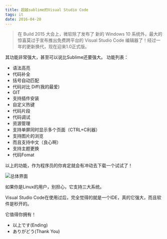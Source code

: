 ```yaml
---
title: 超越sublime的Visual Studio Code
tags: it
date: 2016-04-20
---
```

> 在 Build 2015 大会上，微软除了发布了 新的 Windows 10 系统外，最大的惊喜莫过于宣布推出免费跨平台的 Visual Studio Code 编辑器了！经过一年的更新换代，现在迎来1.0正式版。

<!-- more -->
其功能非常强大，甚至可以说比Sublime还要强大。
功能列表：

 - 语法高亮
 - 代码补全
 - 括号自动匹配
 - 代码对比 Diff(我的最爱)
 - GIT
 - 支持插件安装
 - 自定义热键
 - 代码片段
 - 代码调试
 - 资源管理
 - 支持单屏同时显示多个页面（CTRL+C利器）
 - 支持图片的浏览
 - 而且支持中文（良心啊）
 - 支持主题更换
 - 代码Fomat
 
以上的功能，作为程序员的你肯定就会有冲动去下载一个试试了！

![总体界面](http://img.blog.csdn.net/20160418191015406)

如果你是Linux的用户，别担心，它支持三大系统。

Visual Studio Code在使用过后，完全觉得的就是一个IDE，真的它强大，而且软件是秒开的。

它值得你拥有！

 - 以上です(Ending)
 - ありがどう(Thank You)
